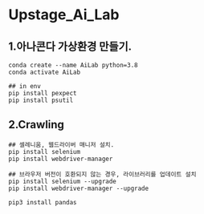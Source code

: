 # Upstage_Ai_Lab

## 1.아나콘다 가상환경 만들기.

    conda create --name AiLab python=3.8
    conda activate AiLab

    ## in env
    pip install pexpect
    pip install psutil

## 2.Crawling

    ## 셀레니움, 웹드라이버 매니저 설치.
    pip install selenium
    pip install webdriver-manager

    ## 브라우저 버전이 호환되지 않는 경우, 라이브러리를 업데이트 설치
    pip install selenium --upgrade
    pip install webdriver-manager --upgrade

    pip3 install pandas